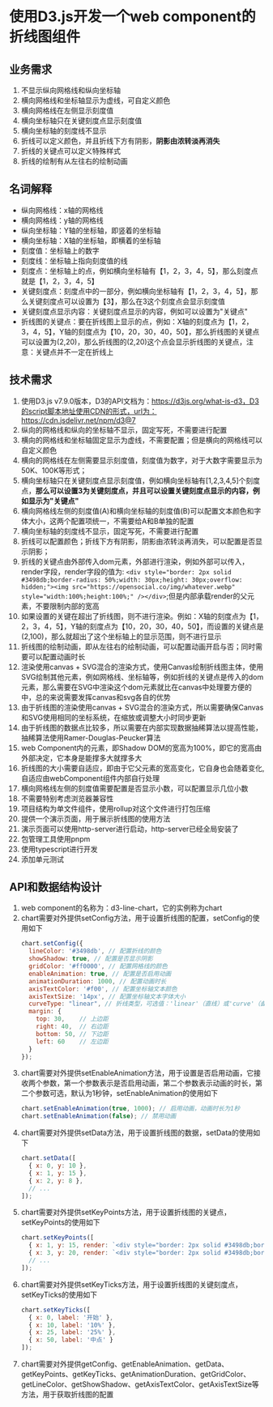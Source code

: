 # 使用D3.js开发一个web component的折线图组件

## 业务需求
1. 不显示纵向网格线和纵向坐标轴
2. 横向网格线和坐标轴显示为虚线，可自定义颜色
3. 横向网格线在左侧显示刻度值
4. 横向坐标轴只在关键刻度点显示刻度值
5. 横向坐标轴的刻度线不显示
6. 折线可以定义颜色，并且折线下方有阴影，**阴影由浓转淡再消失**
7. 折线的关键点可以定义特殊样式
8. 折线的绘制有从左往右的绘制动画

## 名词解释
- 纵向网格线：x轴的网格线
- 横向网格线：y轴的网格线
- 纵向坐标轴：Y轴的坐标轴，即竖着的坐标轴
- 横向坐标轴：X轴的坐标轴，即横着的坐标轴
- 刻度值：坐标轴上的数字
- 刻度线：坐标轴上指向刻度值的线
- 刻度点：坐标轴上的点，例如横向坐标轴有【1，2，3，4，5】，那么刻度点就是【1，2，3，4，5】
- 关键刻度点：刻度点中的一部分，例如横向坐标轴有【1，2，3，4，5】，那么关键刻度点可以设置为【3】，那么在3这个刻度点会显示刻度值
- 关键刻度点显示内容：关键刻度点显示的内容，例如可以设置为"关键点"
- 折线图的关键点：要在折线图上显示的点，例如：X轴的刻度点为【1，2，3，4，5】，Y轴的刻度点为【10，20，30，40，50】，那么折线图的关键点可以设置为(2,20)，那么折线图的(2,20)这个点会显示折线图的关键点，注意：关键点并不一定在折线上

## 技术需求
1. 使用D3.js v7.9.0版本，D3的API文档为：https://d3js.org/what-is-d3，D3的script脚本地址使用CDN的形式，url为：https://cdn.jsdelivr.net/npm/d3@7
2. 纵向的网格线和纵向的坐标轴不显示，固定写死，不需要进行配置
3. 横向的网格线和坐标轴固定显示为虚线，不需要配置；但是横向的网格线可以自定义颜色
4. 横向的网格线在左侧需要显示刻度值，刻度值为数字，对于大数字需要显示为50K、100K等形式；
5. 横向坐标轴只在关键刻度点显示刻度值，例如横向坐标轴有[1,2,3,4,5]个刻度点，**那么可以设置3为关键刻度点，并且可以设置关键刻度点显示的内容，例如显示为"关键点"**
6. 横向网格线左侧的刻度值(A)和横向坐标轴的刻度值(B)可以配置文本颜色和字体大小，这两个配置项统一，不需要给A和B单独的配置
7. 横向坐标轴的刻度线不显示，固定写死，不需要进行配置
8. 折线可以配置颜色；折线下方有阴影，阴影由浓转淡再消失，可以配置是否显示阴影；
9. 折线的关键点由外部传入dom元素，外部进行渲染，例如外部可以传入，render字段，render字段的值为: `<div style="border: 2px solid #3498db;border-radius: 50%;width: 30px;height: 30px;overflow: hidden;"><img src="https://opensocial.co/img/whatever.webp" style="width:100%;height:100%;" /></div>`;但是内部承载render的父元素，不要限制内部的宽高
10. 如果设置的关键在超出了折线图，则不进行渲染。例如：X轴的刻度点为【1，2，3，4，5】，Y轴的刻度点为【10，20，30，40，50】，而设置的关键点是(2,100)，那么就超出了这个坐标轴上的显示范围，则不进行显示
11. 折线图的绘制动画，即从左往右的绘制动画，可以配置动画开启与否；同时需要可以配置动画时长
12. 渲染使用canvas + SVG混合的渲染方式，使用Canvas绘制折线图主体，使用SVG绘制其他元素，例如网格线、坐标轴等，例如折线的关键点是传入的dom元素，那么需要在SVG中渲染这个dom元素就比在canvas中处理要方便的中，总的来说需要发挥canvas和svg各自的优势
13. 由于折线图的渲染使用canvas + SVG混合的渲染方式，所以需要确保Canvas和SVG使用相同的坐标系统，在缩放或调整大小时同步更新
14. 由于折线图的数据点比较多，所以需要在内部实现数据抽稀算法以提高性能，抽稀算法使用Ramer-Douglas-Peucker算法
15. web Component内的元素，即Shadow DOM的宽高为100%，即它的宽高由外部决定，它本身是能撑多大就撑多大
16. 折线图的大小需要自适应，即由于它父元素的宽高变化，它自身也会随着变化,自适应由webComponent组件内部自行处理
17. 横向网格线左侧的刻度值需要配置是否显示小数，可以配置显示几位小数
18. 不需要特别考虑浏览器兼容性
19. 项目结构为单文件组件，使用rollup对这个文件进行打包压缩
20. 提供一个演示页面，用于展示折线图的使用方法
21. 演示页面可以使用http-server进行启动，http-server已经全局安装了
22. 包管理工具使用pnpm
23. 使用typescript进行开发
24. 添加单元测试

## API和数据结构设计
1. web component的名称为：d3-line-chart，它的实例称为chart
2. chart需要对外提供setConfig方法，用于设置折线图的配置，setConfig的使用如下
    ```javascript
    chart.setConfig({
      lineColor: '#3498db', // 配置折线的颜色
      showShadow: true, // 配置是否显示阴影
      gridColor: '#ff0000', // 配置网格线的颜色
      enableAnimation: true, // 配置是否启用动画
      animationDuration: 1000, // 配置动画时长
      axisTextColor: '#f00', // 配置坐标轴文本颜色
      axisTextSize: '14px', // 配置坐标轴文本字体大小
      curveType: "linear", // 折线类型，可选值：'linear'（直线）或'curve'（曲线）
      margin: {
        top: 30,    // 上边距
        right: 40,  // 右边距
        bottom: 50, // 下边距
        left: 60    // 左边距
      }
    });
    ```
3. chart需要对外提供setEnableAnimation方法，用于设置是否启用动画，它接收两个参数，第一个参数表示是否启用动画，第二个参数表示动画的时长，第二个参数可选，默认为1秒钟，setEnableAnimation的使用如下
    ```javascript
    chart.setEnableAnimation(true, 1000); // 启用动画，动画时长为1秒
    chart.setEnableAnimation(false); // 禁用动画
    ```
4. chart需要对外提供setData方法，用于设置折线图的数据，setData的使用如下
    ```javascript
    chart.setData([
      { x: 0, y: 10 },
      { x: 1, y: 15 },
      { x: 2, y: 8 },
      // ...
    ]);
    ```
5. chart需要对外提供setKeyPoints方法，用于设置折线图的关键点，setKeyPoints的使用如下
    ```javascript
    chart.setKeyPoints([
      { x: 1, y: 15, render: `<div style="border: 2px solid #3498db;border-radius: 50%;width: 30px;height: 30px;overflow: hidden;"><img src="https://opensocial.co/img/whatever.webp" style="width:100%;height:100%;" /></div>` },
      { x: 3, y: 20, render: `<div style="border: 2px solid #3498db;border-radius: 50%;width: 30px;height: 30px;overflow: hidden;"><img src="https://opensocial.co/img/whatever.webp" style="width:100%;height:100%;" /></div>` },
      // ...
    ]);
    ```
6. chart需要对外提供setKeyTicks方法，用于设置折线图的关键刻度点，setKeyTicks的使用如下
    ```javascript
    chart.setKeyTicks([
      { x: 0, label: '开始' },
      { x: 10, label: '10%' },
      { x: 25, label: '25%' },
      { x: 50, label: '中点' }
    ]);
    ```
7. chart需要对外提供getConfig、getEnableAnimation、getData、getKeyPoints、getKeyTicks、getAnimationDuration、getGridColor、getLineColor、getShowShadow、getAxisTextColor、getAxisTextSize等方法，用于获取折线图的配置
